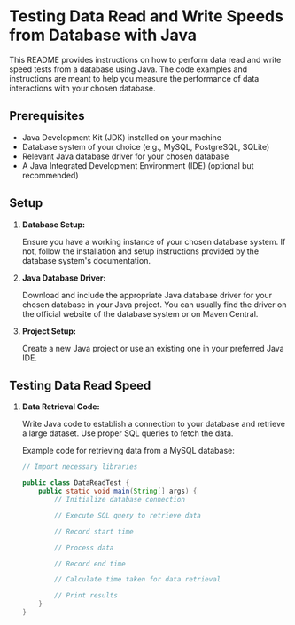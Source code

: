 # Testing Data Read and Write Speeds from Database with Java

This README provides instructions on how to perform data read and write speed tests from a database using Java. The code examples and instructions are meant to help you measure the performance of data interactions with your chosen database.

## Prerequisites

- Java Development Kit (JDK) installed on your machine
- Database system of your choice (e.g., MySQL, PostgreSQL, SQLite)
- Relevant Java database driver for your chosen database
- A Java Integrated Development Environment (IDE) (optional but recommended)

## Setup

1. **Database Setup:**

   Ensure you have a working instance of your chosen database system. If not, follow the installation and setup instructions provided by the database system's documentation.

2. **Java Database Driver:**

   Download and include the appropriate Java database driver for your chosen database in your Java project. You can usually find the driver on the official website of the database system or on Maven Central.

3. **Project Setup:**

   Create a new Java project or use an existing one in your preferred Java IDE.

## Testing Data Read Speed

1. **Data Retrieval Code:**

   Write Java code to establish a connection to your database and retrieve a large dataset. Use proper SQL queries to fetch the data.

   Example code for retrieving data from a MySQL database:

   ```java
   // Import necessary libraries

   public class DataReadTest {
       public static void main(String[] args) {
           // Initialize database connection

           // Execute SQL query to retrieve data

           // Record start time

           // Process data

           // Record end time

           // Calculate time taken for data retrieval

           // Print results
       }
   }
